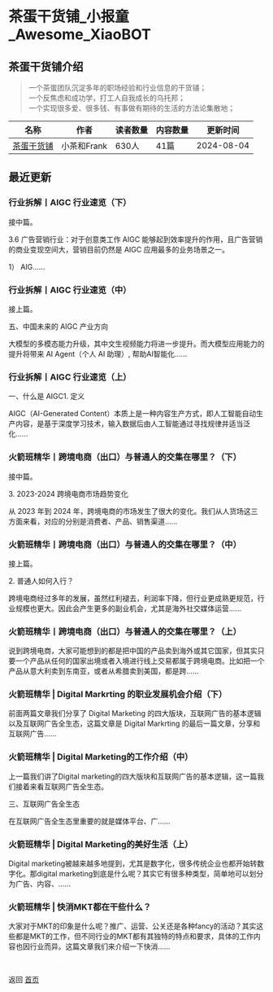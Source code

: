 # 茶蛋干货铺_小报童_Awesome_XiaoBOT

## 茶蛋干货铺介绍
> 一个茶蛋团队沉淀多年的职场经验和行业信息的干货铺；    
一个反焦虑和成功学，打工人自我成长的乌托邦；    
一个实现很多爱、很多钱、有事做有期待的生活的方法论集散地；  
  


|名称|作者|读者数量|内容数量|更新时间|
|---|---|---|---|---|
|[茶蛋干货铺](https://xiaobot.net/p/Chadandrygoods?refer=9c3f1c95-a052-465a-9902-f6d75080262a)|小茶和Frank|630人|41篇|2024-08-04|

## 最近更新
### 行业拆解丨AIGC 行业速览（下）

接中篇。

3.6 广告营销行业：对于创意类工作 AIGC 能够起到效率提升的作用，且广告营销的商业变现空间大，营销目前仍然是 AIGC 应用最多的业务场景之一。

1） AIG......

### 行业拆解丨AIGC 行业速览（中）

接上篇。

五、中国未来的 AIGC 产业方向

大模型的多模态能力升级，其中文生视频能力将进一步提升。而大模型应用能力的提升将带来 AI Agent（个人 AI 助理）, 帮助AI智能化......

### 行业拆解丨AIGC 行业速览（上）

一、什么是 AIGC1. 定义

AIGC（AI-Generated
Content）本质上是一种内容生产方式，即人工智能自动生产内容，是基于深度学习技术，输入数据后由人工智能通过寻找规律并适当泛化......

### 火箭班精华丨跨境电商（出口）与普通人的交集在哪里？（下）

接中篇。

3\. 2023-2024 跨境电商市场趋势变化

从 2023 年到 2024 年，跨境电商的市场发生了很大的变化。我们从人货场这三方面来看，对应的分别是消费者、产品、销售渠道......

### 火箭班精华丨跨境电商（出口）与普通人的交集在哪里？（中）

接上篇。

2\. 普通人如何入行？

跨境电商经过多年的发展，虽然红利褪去，利润率下降，但行业更成熟更规范，行业规模也更大。因此会产生更多的副业机会，尤其是海外社交媒体运营......

### 火箭班精华丨跨境电商（出口）与普通人的交集在哪里？（上）

说到跨境电商，大家可能想到的都是把中国的产品卖到海外或其它国家，但其实只要一个产品从任何的国家出境或者入境进行线上交易都属于跨境电商。比如把一个产品从意大利卖到东南亚，或者从希腊卖到美国，都是跨......

### 火箭班精华 | Digital Markrting 的职业发展机会介绍（下）

前面两篇文章我们分享了 Digital Marketing 的四大版块，互联网广告的基本逻辑以及互联网广告全生态，这篇文章是 Digital
Markrting 的最后一篇文章，分享和互联网广告......

### 火箭班精华 | Digital Marketing的工作介绍（中）

上一篇我们讲了Digital marketing的四大版块和互联网广告的基本逻辑，这一篇我们接着来看互联网广告全生态。

三、互联网广告全生态

在互联网广告全生态里重要的就是媒体平台、广......

### 火箭班精华 | Digital Marketing的美好生活（上）

Digital marketing被越来越多地提到，尤其是数字化，很多传统企业也都开始转数字化。那digital
marketing到底是什么呢？其实它有很多种类型，简单地可以划分为广告、内容、......

### 火箭班精华 | 快消MKT都在干些什么？

大家对于MKT的印象是什么呢？推广、运营、公关还是各种fancy的活动？其实这些都是MKT的工作，但不同行业的MKT都有其独特的特点和要求，具体的工作内容也因行业而异。这篇文章我们来介绍一下快消......


<a href="https://github.com/Reno9527/awesome-xiaobot" style="color: white; text-decoration: none;">awesome-xiaobot</a>

返回 [首页](../README.md)
